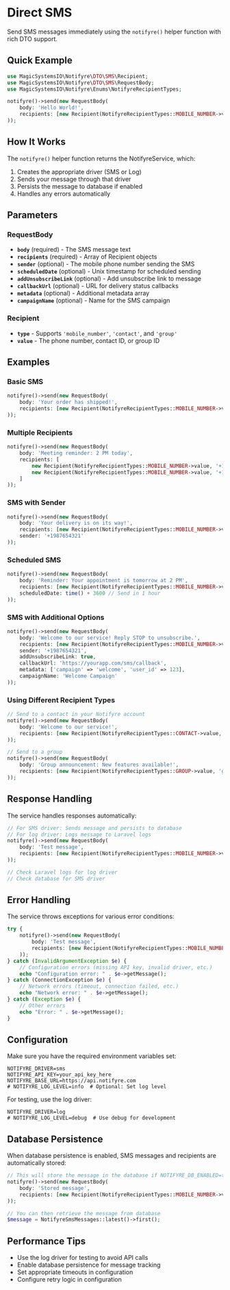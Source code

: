# Direct SMS

Send SMS messages immediately using the `notifyre()` helper function with rich DTO support.

## Quick Example

```php
use MagicSystemsIO\Notifyre\DTO\SMS\Recipient;
use MagicSystemsIO\Notifyre\DTO\SMS\RequestBody;
use MagicSystemsIO\Notifyre\Enums\NotifyreRecipientTypes;

notifyre()->send(new RequestBody(
    body: 'Hello World!',
    recipients: [new Recipient(NotifyreRecipientTypes::MOBILE_NUMBER->value, '+1234567890')]
));
```

## How It Works

The `notifyre()` helper function returns the NotifyreService, which:

1. Creates the appropriate driver (SMS or Log)
2. Sends your message through that driver
3. Persists the message to database if enabled
4. Handles any errors automatically

## Parameters

### RequestBody

- **`body`** (required) - The SMS message text
- **`recipients`** (required) - Array of Recipient objects
- **`sender`** (optional) - The mobile phone number sending the SMS
- **`scheduledDate`** (optional) - Unix timestamp for scheduled sending
- **`addUnsubscribeLink`** (optional) - Add unsubscribe link to message
- **`callbackUrl`** (optional) - URL for delivery status callbacks
- **`metadata`** (optional) - Additional metadata array
- **`campaignName`** (optional) - Name for the SMS campaign

### Recipient

- **`type`** - Supports `'mobile_number'`, `'contact'`, and `'group'`
- **`value`** - The phone number, contact ID, or group ID

## Examples

### Basic SMS

```php
notifyre()->send(new RequestBody(
    body: 'Your order has shipped!',
    recipients: [new Recipient(NotifyreRecipientTypes::MOBILE_NUMBER->value, '+15551234567')]
));
```

### Multiple Recipients

```php
notifyre()->send(new RequestBody(
    body: 'Meeting reminder: 2 PM today',
    recipients: [
        new Recipient(NotifyreRecipientTypes::MOBILE_NUMBER->value, '+15551234567'),
        new Recipient(NotifyreRecipientTypes::MOBILE_NUMBER->value, '+15559876543'),
    ]
));
```

### SMS with Sender

```php
notifyre()->send(new RequestBody(
    body: 'Your delivery is on its way!',
    recipients: [new Recipient(NotifyreRecipientTypes::MOBILE_NUMBER->value, '+1234567890')],
    sender: '+1987654321'
));
```

### Scheduled SMS

```php
notifyre()->send(new RequestBody(
    body: 'Reminder: Your appointment is tomorrow at 2 PM',
    recipients: [new Recipient(NotifyreRecipientTypes::MOBILE_NUMBER->value, '+1234567890')],
    scheduledDate: time() + 3600 // Send in 1 hour
));
```

### SMS with Additional Options

```php
notifyre()->send(new RequestBody(
    body: 'Welcome to our service! Reply STOP to unsubscribe.',
    recipients: [new Recipient(NotifyreRecipientTypes::MOBILE_NUMBER->value, '+1234567890')],
    sender: '+1987654321',
    addUnsubscribeLink: true,
    callbackUrl: 'https://yourapp.com/sms/callback',
    metadata: ['campaign' => 'welcome', 'user_id' => 123],
    campaignName: 'Welcome Campaign'
));
```

### Using Different Recipient Types

```php
// Send to a contact in your Notifyre account
notifyre()->send(new RequestBody(
    body: 'Welcome to our service!',
    recipients: [new Recipient(NotifyreRecipientTypes::CONTACT->value, 'contact_123')]
));

// Send to a group
notifyre()->send(new RequestBody(
    body: 'Group announcement: New features available!',
    recipients: [new Recipient(NotifyreRecipientTypes::GROUP->value, 'group_456')]
));
```

## Response Handling

The service handles responses automatically:

```php
// For SMS driver: Sends message and persists to database
// For log driver: Logs message to Laravel logs
notifyre()->send(new RequestBody(
    body: 'Test message',
    recipients: [new Recipient(NotifyreRecipientTypes::MOBILE_NUMBER->value, '+1234567890')]
));

// Check Laravel logs for log driver
// Check database for SMS driver
```

## Error Handling

The service throws exceptions for various error conditions:

```php
try {
    notifyre()->send(new RequestBody(
        body: 'Test message',
        recipients: [new Recipient(NotifyreRecipientTypes::MOBILE_NUMBER->value, '+1234567890')]
    ));
} catch (InvalidArgumentException $e) {
    // Configuration errors (missing API key, invalid driver, etc.)
    echo "Configuration error: " . $e->getMessage();
} catch (ConnectionException $e) {
    // Network errors (timeout, connection failed, etc.)
    echo "Network error: " . $e->getMessage();
} catch (Exception $e) {
    // Other errors
    echo "Error: " . $e->getMessage();
}
```

## Configuration

Make sure you have the required environment variables set:

```env
NOTIFYRE_DRIVER=sms
NOTIFYRE_API_KEY=your_api_key_here
NOTIFYRE_BASE_URL=https://api.notifyre.com
# NOTIFYRE_LOG_LEVEL=info  # Optional: Set log level
```

For testing, use the log driver:

```env
NOTIFYRE_DRIVER=log
# NOTIFYRE_LOG_LEVEL=debug  # Use debug for development
```

## Database Persistence

When database persistence is enabled, SMS messages and recipients are automatically stored:

```php
// This will store the message in the database if NOTIFYRE_DB_ENABLED=true
notifyre()->send(new RequestBody(
    body: 'Stored message',
    recipients: [new Recipient(NotifyreRecipientTypes::MOBILE_NUMBER->value, '+1234567890')]
));

// You can then retrieve the message from database
$message = NotifyreSmsMessages::latest()->first();
```

## Performance Tips

- Use the log driver for testing to avoid API calls
- Enable database persistence for message tracking
- Set appropriate timeouts in configuration
- Configure retry logic in configuration
